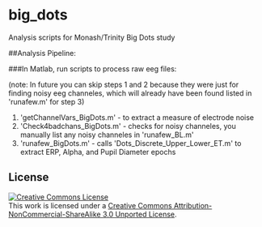 # big_dots
Analysis scripts for Monash/Trinity Big Dots study

##Analysis Pipeline:

###In Matlab, run scripts to process raw eeg files:

(note: In future you can skip steps 1 and 2 because they were just for finding noisy eeg channeles, which will already have been found listed in 'runafew.m' for step 3)

1. 'getChannelVars_BigDots.m' - to extract a measure of electrode noise
2. 'Check4badchans_BigDots.m' - checks for noisy channeles, you manually list any noisy channeles in 'runafew_BL.m'
3. 'runafew_BigDots.m' - calls 'Dots_Discrete_Upper_Lower_ET.m' to extract ERP, Alpha, and Pupil Diameter epochs 



## License

<a rel="license" href="http://creativecommons.org/licenses/by-nc-sa/3.0/"><img alt="Creative Commons License" style="border-width:0" src="http://i.creativecommons.org/l/by-nc-sa/3.0/88x31.png" /></a><br />This work is licensed under a <a rel="license" href="http://creativecommons.org/licenses/by-nc-sa/3.0/">Creative Commons Attribution-NonCommercial-ShareAlike 3.0 Unported License</a>.